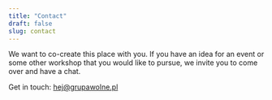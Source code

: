 ```yaml
---
title: "Contact"
draft: false
slug: contact
---
```


We want to co-create this place with you. If you have an idea for an event or some other workshop that you would like to pursue, we invite you to come over and have a chat.

Get in touch: hej@grupawolne.pl
